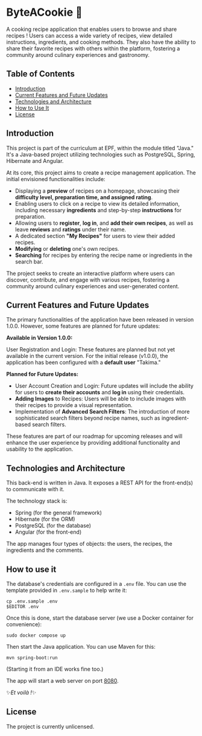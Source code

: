 # ByteACookie :cookie:

A cooking recipe application that enables users to browse and share recipes ! Users can access a wide variety of recipes, view detailed instructions, ingredients, and cooking methods. They also have the ability to share their favorite recipes with others within the platform, fostering a community around culinary experiences and gastronomy.

## Table of Contents

- [Introduction](#introduction)
- [Current Features and Future Updates](#current-features-and-future-updates)
- [Technologies and Architecture](#technologies-and-architecture)
- [How to Use It](#how-to-use-it)
- [License](#license)

## Introduction

This project is part of the curriculum at EPF, within the module titled "Java." It's a Java-based project utilizing technologies such as PostgreSQL, Spring, Hibernate and Angular.

At its core, this project aims to create a recipe management application. The initial envisioned functionalities include:

* Displaying a **preview** of recipes on a homepage, showcasing their **difficulty level, preparation time, and assigned rating**.
* Enabling users to click on a recipe to view its detailed information, including necessary **ingredients** and step-by-step **instructions** for preparation.
* Allowing users to **register**, **log in**, and **add their own recipes**, as well as leave **reviews** and **ratings** under their name.
* A dedicated section **"My Recipes"** for users to view their added recipes.
* **Modifying** or **deleting** one's own recipes.
* **Searching** for recipes by entering the recipe name or ingredients in the search bar.

The project seeks to create an interactive platform where users can discover, contribute, and engage with various recipes, fostering a community around culinary experiences and user-generated content.

## Current Features and Future Updates

The primary functionalities of the application have been released in version 1.0.0. However, some features are planned for future updates:

**Available in Version 1.0.0:**

User Registration and Login: These features are planned but not yet available in the current version. For the initial release (v1.0.0), the application has been configured with a **default user** "Takima."

**Planned for Future Updates:**
* User Account Creation and Login: Future updates will include the ability for users to **create their accounts** and **log in** using their credentials.
* **Adding Images** to Recipes: Users will be able to include images with their recipes to provide a visual representation.
* Implementation of **Advanced Search Filters**: The introduction of more sophisticated search filters beyond recipe names, such as ingredient-based search filters.

These features are part of our roadmap for upcoming releases and will enhance the user experience by providing additional functionality and usability to the application.

## Technologies and Architecture

This back-end is written in Java. It exposes a REST API for the front-end(s) to communicate with it.

The technology stack is:

* Spring (for the general framework)
* Hibernate (for the ORM)
* PostgreSQL (for the database)
* Angular (for the front-end)

The app manages four types of objects: the users, the recipes, the ingredients and the comments.


## How to use it

The database's credentials are configured in a `.env` file. You can use the
template provided in `.env.sample` to help write it:
```shell
cp .env.sample .env
$EDITOR .env
```

Once this is done, start the database server (we use a Docker container for
convenience):
```shell
sudo docker compose up
```

Then start the Java application. You can use Maven for this:
```shell
mvn spring-boot:run
```

(Starting it from an IDE works fine too.)

The app will start a web server on port [8080](http://localhost:8080).

:sparkles:_Et voilà !_:sparkles:

## License

The project is currently unlicensed.